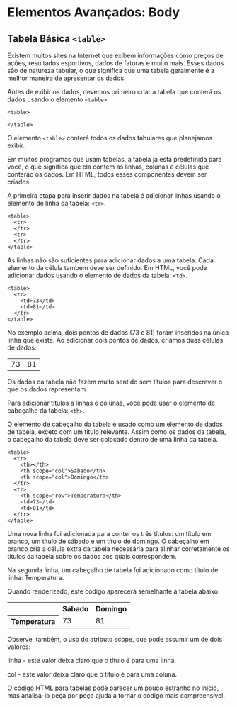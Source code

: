# Elementos Avançados: Body

## Tabela Básica `<table>`

Existem muitos sites na Internet que exibem informações como preços de ações, resultados esportivos, dados de faturas e muito mais. Esses dados são de natureza tabular, o que significa que uma tabela geralmente é a melhor maneira de apresentar os dados.

Antes de exibir os dados, devemos primeiro criar a tabela que conterá os dados usando o elemento `<table>`.

```
<table>

</table>
```

O elemento `<table>` conterá todos os dados tabulares que planejamos exibir.

Em muitos programas que usam tabelas, a tabela já está predefinida para você, o que significa que ela contém as linhas, colunas e células que conterão os dados. Em HTML, todos esses componentes devem ser criados.

A primeira etapa para inserir dados na tabela é adicionar linhas usando o elemento de linha da tabela: `<tr>`.

```
<table>
  <tr>
  </tr>
  <tr>
  </tr>
</table>
```

As linhas não são suficientes para adicionar dados a uma tabela. Cada elemento da célula também deve ser definido. Em HTML, você pode adicionar dados usando o elemento de dados da tabela: `<td>`.

```
<table>
  <tr>
    <td>73</td>
    <td>81</td>
  </tr>
</table>
```

No exemplo acima, dois pontos de dados (73 e 81) foram inseridos na única linha que existe. Ao adicionar dois pontos de dados, criamos duas células de dados.

<table>
  <tr>
    <td>73</td>
    <td>81</td>
  </tr>
</table>

Os dados da tabela não fazem muito sentido sem títulos para descrever o que os dados representam.

Para adicionar títulos a linhas e colunas, você pode usar o elemento de cabeçalho da tabela: `<th>`.

O elemento de cabeçalho da tabela é usado como um elemento de dados de tabela, exceto com um título relevante. Assim como os dados da tabela, o cabeçalho da tabela deve ser colocado dentro de uma linha da tabela.

```
<table>
  <tr>
    <th></th>
    <th scope="col">Sábado</th>
    <th scope="col">Domingo</th>
  </tr>
  <tr>
    <th scope="row">Temperatura</th>
    <td>73</td>
    <td>81</td>
  </tr>
</table>
```

Uma nova linha foi adicionada para conter os três títulos: um título em branco, um título de sábado e um título de domingo. O cabeçalho em branco cria a célula extra da tabela necessária para alinhar corretamente os títulos da tabela sobre os dados aos quais correspondem.

Na segunda linha, um cabeçalho de tabela foi adicionado como título de linha: Temperatura.

Quando renderizado, este código aparecerá semelhante à tabela abaixo:

<table>
  <tr>
    <th></th>
    <th scope="col">Sábado</th>
    <th scope="col">Domingo</th>
  </tr>
  <tr>
    <th scope="row">Temperatura</th>
    <td>73</td>
    <td>81</td>
  </tr>
</table>

Observe, também, o uso do atributo scope, que pode assumir um de dois valores:

linha - este valor deixa claro que o título é para uma linha.

col - este valor deixa claro que o título é para uma coluna.

O código HTML para tabelas pode parecer um pouco estranho no início, mas analisá-lo peça por peça ajuda a tornar o código mais compreensível.
